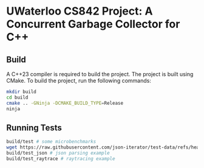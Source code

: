 # UWaterloo CS842 Project: A Concurrent Garbage Collector for C++

## Build
A C++23 compiler is required to build the project. The project is built using CMake. To build the project, run the following commands:
```bash
mkdir build
cd build
cmake .. -GNinja -DCMAKE_BUILD_TYPE=Release
ninja
```

## Running Tests
```bash
build/test # some microbenchmarks
wget https://raw.githubusercontent.com/json-iterator/test-data/refs/heads/master/large-file.json
build/test_json # json parsing example
build/test_raytrace # raytracing example

```
